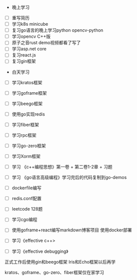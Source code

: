 + 晚上学习

- [ ] 重写简历
- [ ] 学习k8s minicube
- [ ] 复习go语言的晚上学习python opencv-python
- [ ] 学习opencv C++版
- [ ] 原子之音rust demo视频都看了写了
- [ ] 学习asp.net core
- [ ] 复习react.js
- [ ] 复习gin框架

+ 白天学习

- [ ] 学习kratos框架

- [ ] 学习goframe框架

- [ ] 学习beego框架

- [ ] 使用go实现redis

- [ ] 学习fiber框架

- [ ] 学习rpc框架

- [ ] 学习go-zero框架

- [ ] 学习Xorm框架

- [ ] 学习 《c++编程思想》第一卷 + 第二卷1-2章 + 习题

- [ ] 学习 《go语言高级编程》学习完后的代码复制到go-demos

- [ ] dockerfile编写

- [ ] redis.conf配置

- [ ] leetcode 128题

- [ ] 学习cgo编程

- [ ] 使用goframe+react编写markdown博客项目 使用docker部署

- [ ] 学习《effective c++>

- [ ] 学习《effective debugging》

  
  
  

正式工作后使用gin和beego框架  Iris和Echo框架以后再学

kratos、goframe、go-zero、fiber框架仅在家学习



